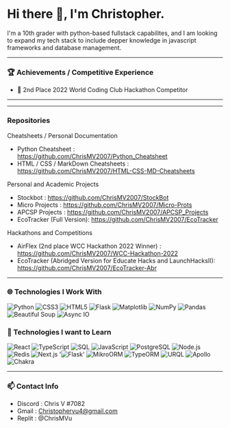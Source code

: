 # Hi there 👋, I'm Christopher.

I'm a 10th grader with python-based fullstack capabilites, and I am looking to expand my tech stack to include depper knowledge in javascript frameworks and database management.

<hr >

### 🏆 Achievements / Competitive Experience
- 🥈 2nd Place 2022 World Coding Club Hackathon Competitor

<hr />

<!--
### 📚 Working Experience / Formal Education
- Currently taking APCSP -->

<hr />

### Repositories

Cheatsheets / Personal Documentation
- Python Cheatsheet : https://github.com/ChrisMV2007/Python_Cheatsheet
- HTML / CSS / MarkDown Cheatsheets : https://github.com/ChrisMV2007/HTML-CSS-MD-Cheatsheets

Personal and Academic Projects
- Stockbot : https://github.com/ChrisMV2007/StockBot
- Micro Projects : https://github.com/ChrisMV2007/Micro-Prots
- APCSP Projects : https://github.com/ChrisMV2007/APCSP_Projects
- EcoTracker (Full Version): https://github.com/ChrisMV2007/EcoTracker

Hackathons and Competitions
- AirFlex (2nd place WCC Hackathon 2022 Winner) : https://github.com/ChrisMV2007/WCC-Hackathon-2022 
- EcoTracker (Abridged Version for Educate Hacks and LaunchHacksII): https://github.com/ChrisMV2007/EcoTracker-Abr

<hr />

### 🌐 Technologies I Work With
![Python](https://img.shields.io/badge/Python-%2314354C.svg?style=for-the-badge&logo=python&logoColor=#FF0000)
![CSS3](https://img.shields.io/badge/CSS3-%231572B6.svg?style=for-the-badge&logo=css3&logoColor=white)
![HTML5](https://img.shields.io/badge/HTML5-%23E34F26.svg?style=for-the-badge&logo=html5&logoColor=white)
![Flask](https://img.shields.io/badge/Flask-%23000.svg?style=for-the-badge&logo=flask&logoColor=white)
![Matplotlib](https://img.shields.io/badge/Matplotlib-%23E97627.svg?style=for-the-badge&logo=matplotlib&logoColor=white)
![NumPy](https://img.shields.io/badge/NumPy-%23013243.svg?style=for-the-badge&logo=numpy&logoColor=white)
![Pandas](https://img.shields.io/badge/Pandas-%23150458.svg?style=for-the-badge&logo=pandas&logoColor=white)
![Beautiful Soup](https://img.shields.io/badge/Beautiful%20Soup-%233776AB.svg?style=for-the-badge&logo=beautifulsoup&logoColor=white)
![Async IO](https://img.shields.io/badge/Async%20IO-%230048B9.svg?style=for-the-badge&logo=python&logoColor=white)

### 🚢 Technologies I want to Learn

![React](https://img.shields.io/badge/React-%2361DAFB.svg?style=for-the-badge&logo=react&logoColor=white)
![TypeScript](https://img.shields.io/badge/TypeScript-%233178C6.svg?style=for-the-badge&logo=typescript&logoColor=white)
![SQL](https://img.shields.io/badge/SQL-%2300f.svg?style=for-the-badge&logo=postgresql&logoColor=white)
![JavaScript](https://img.shields.io/badge/JavaScript-%23F7DF1E.svg?style=for-the-badge&logo=javascript&logoColor=black)
![PostgreSQL](https://img.shields.io/badge/PostgreSQL-%23316192.svg?style=for-the-badge&logo=postgresql&logoColor=white)
![Node.js](https://img.shields.io/badge/Node.js-%23339933.svg?style=for-the-badge&logo=node.js&logoColor=white)
![Redis](https://img.shields.io/badge/Redis-%23DC382D.svg?style=for-the-badge&logo=redis&logoColor=white)
![Next.js](https://img.shields.io/badge/Next.js-%23000000.svg?style=for-the-badge&logo=nextdotjs&logoColor=white)
'![Flask](https://img.shields.io/badge/Flask-%23000.svg?style=for-the-badge&logo=flask&logoColor=white)'
![MikroORM](https://img.shields.io/badge/MikroORM-%23F15B2A.svg?style=for-the-badge&logo=mikro-orm&logoColor=white)
![TypeORM](https://img.shields.io/badge/TypeORM-%230E2F5A.svg?style=for-the-badge&logo=typeorm&logoColor=white)
![URQL](https://img.shields.io/badge/URQL-%23000000.svg?style=for-the-badge&logo=urql&logoColor=white)
![Apollo](https://img.shields.io/badge/Apollo-%23333A41.svg?style=for-the-badge&logo=apollo-graphql&logoColor=white)
![Chakra](https://img.shields.io/badge/Chakra-%23319791.svg?style=for-the-badge&logo=chakra-ui&logoColor=white)

<!-- (red)
#FF1800
#FF3000
#FF4700
#FF5F00
#FF7700
#FF8F00
#FFA700
#FFBF00
#FFD700
#FFF000
#E3FF00
#C7FF00
#ABFF00
#8FFF00
#73FF00
#57FF00
#3BFF00
#1FFF00
#00FF1C
#00FF38
#00FF54
#00FF70
#00FF8C
#00FFA8
#00FFC4
#00FFE0
#00FCFF
#00E0FF
#00C4FF
#00A8FF
#008CFF
#0070FF
#0054FF
#0038FF
#001CFF
#0000FF-->

<hr />

### 📫 Contact Info
- Discord : Chris V #7082
- Gmail : Christophervu4@gmail.com
- Replit : @ChrisMVu
